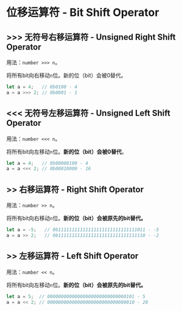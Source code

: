 # 位移运算符 - Bit Shift Operator



## >>> 无符号右移运算符 - Unsigned Right Shift Operator

用法：`number >>> n`。

将所有bit向右移动`n`位。新的位（bit）会被0替代。

```ts
let a = 4;   // 0b0100 - 4
a = a >>> 2; // 0b0001 - 1
```

## <<< 无符号左移运算符 - Unsigned Left Shift Operator

用法：`number <<< n`。

将所有bit向左移动`n`位。**新的位（bit）会被0替代**。

```ts
let a = 4;   // 0b00000100 - 4
a = a <<< 2; // 0b00010000 - 16
```

## >> 右移运算符 - Right Shift Operator

用法：`number >> n`。

将所有bit向右移动`n`位。**新的位（bit）会被原先的bit替代。**

```ts
let a = -5;   // 0b11111111111111111111111111111011 - -5
a = a >> 2;   // 0b11111111111111111111111111111110 - -2
```

## >> 左移运算符 - Left Shift Operator

用法：`number << n`。

将所有bit向左移动`n`位。**新的位（bit）会被原先的bit替代。**

```ts
let a = 5;  // 00000000000000000000000000000101 - 5
a = a << 2; // 00000000000000000000000000000010 - 20
```

